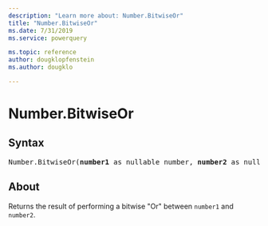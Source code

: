 ```yaml
---
description: "Learn more about: Number.BitwiseOr"
title: "Number.BitwiseOr"
ms.date: 7/31/2019
ms.service: powerquery

ms.topic: reference
author: dougklopfenstein
ms.author: dougklo

---
```

# Number.BitwiseOr

## Syntax

<pre>
Number.BitwiseOr(<b>number1</b> as nullable number, <b>number2</b> as nullable number) as nullable number
</pre>
  
## About  
Returns the result of performing a bitwise "Or" between `number1` and `number2`.
